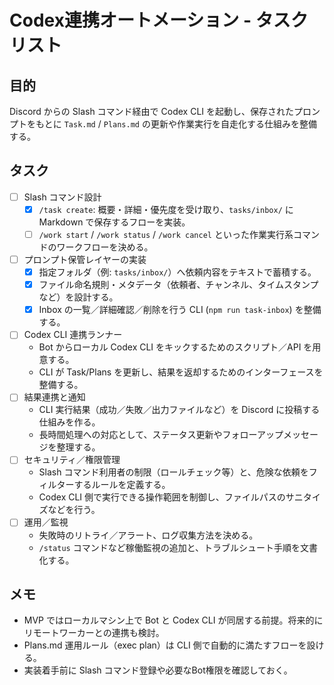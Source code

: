 # Codex連携オートメーション - タスクリスト

## 目的
Discord からの Slash コマンド経由で Codex CLI を起動し、保存されたプロンプトをもとに `Task.md` / `Plans.md` の更新や作業実行を自走化する仕組みを整備する。

## タスク
- [ ] Slash コマンド設計
  - [x] `/task create`: 概要・詳細・優先度を受け取り、`tasks/inbox/` に Markdown で保存するフローを実装。
  - [ ] `/work start` / `/work status` / `/work cancel` といった作業実行系コマンドのワークフローを決める。
- [ ] プロンプト保管レイヤーの実装
  - [x] 指定フォルダ（例: `tasks/inbox/`）へ依頼内容をテキストで蓄積する。
  - [x] ファイル命名規則・メタデータ（依頼者、チャンネル、タイムスタンプなど）を設計する。
  - [x] Inbox の一覧／詳細確認／削除を行う CLI (`npm run task-inbox`) を整備する。
- [ ] Codex CLI 連携ランナー  
  - Bot からローカル Codex CLI をキックするためのスクリプト／API を用意する。  
  - CLI が Task/Plans を更新し、結果を返却するためのインターフェースを整備する。
- [ ] 結果連携と通知  
  - CLI 実行結果（成功／失敗／出力ファイルなど）を Discord に投稿する仕組みを作る。  
  - 長時間処理への対応として、ステータス更新やフォローアップメッセージを整理する。
- [ ] セキュリティ／権限管理  
  - Slash コマンド利用者の制限（ロールチェック等）と、危険な依頼をフィルターするルールを定義する。  
  - Codex CLI 側で実行できる操作範囲を制御し、ファイルパスのサニタイズなどを行う。
- [ ] 運用／監視  
  - 失敗時のリトライ／アラート、ログ収集方法を決める。  
  - `/status` コマンドなど稼働監視の追加と、トラブルシュート手順を文書化する。

## メモ
- MVP ではローカルマシン上で Bot と Codex CLI が同居する前提。将来的にリモートワーカーとの連携も検討。  
- Plans.md 運用ルール（exec plan）は CLI 側で自動的に満たすフローを設ける。  
- 実装着手前に Slash コマンド登録や必要なBot権限を確認しておく。
